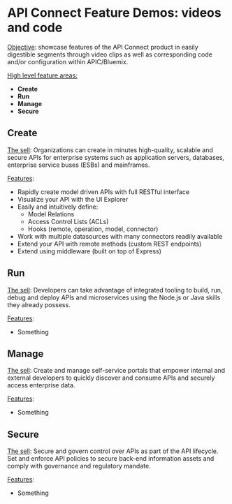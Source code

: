 # API Connect Feature Demos: videos and code

<u>Objective</u>: showcase features of the API Connect product in easily digestible segments through video clips as well as corresponding code and/or configuration within APIC/Bluemix.


<u>High level feature areas:</u>

- **Create**
- **Run**
- **Manage**
- **Secure**


## Create

<u>The sell</u>: Organizations can create in minutes high-quality, scalable and secure APIs for enterprise systems such as application servers, databases, enterprise service buses (ESBs) and mainframes.


<u>Features</u>:

- Rapidly create model driven APIs with full RESTful interface
- Visualize your API with the UI Explorer
- Easily and intuitively define:
  - Model Relations
  - Access Control Lists (ACLs)
  - Hooks (remote, operation, model, connector)
- Work with multiple datasources with many connectors readily available
- Extend your API with remote methods (custom REST endpoints)
- Extend using middleware (built on top of Express)


## Run
<u>The sell</u>: Developers can take advantage of integrated tooling to build, run, debug and deploy APIs and microservices using the Node.js or Java skills they already possess.

<u>Features</u>:

- Something


## Manage
<u>The sell</u>: Create and manage self-service portals that empower internal and external developers to quickly discover and consume APIs and securely access enterprise data.

<u>Features</u>:

- Something


## Secure
<u>The sell</u>: Secure and govern control over APIs as part of the API lifecycle. Set and enforce API policies to secure back-end information assets and comply with governance and regulatory mandate.

<u>Features</u>:

- Something
